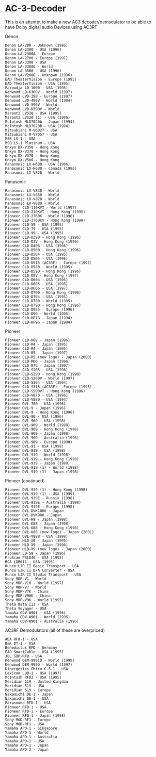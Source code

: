# AC-3-Decoder
This is an attempt to make a new AC3 decoder/demodulator to be able to have Dolby digital audio
Devices using AC3RF

Denon

    Denon LA-200 - Unknown (1996)
    Denon LA-2300 - USA (1996)
    Denon LA-2300A - Europe
    Denon LA-2700 - Europe (1997)
    Denon LA-3300 - USA
    Denon LA-3300G - World
    Denon LA-3500 - USA (1996)
    Denon LA-V200G - Unknown (1996)
    EAD TheaterVision - Europe (1995)
    EAD TheaterVision - USA (1995)
    Faroudja LD-1000 - USA (1995)
    Kenwood LD-K300V - World (1997)
    Kenwood LVD-290 - Europe (1997)
    Kenwood LVD-490V - World (1994)
    Kenwood LVD-590V - World
    Kenwood LVD-K590V - World
    Marantz LV520 - USA (1995)
    Marantz LV520 (1) - USA (1996)
    McIntosh MLD7020b - Japan (1994)
    McIntosh MLD7020b - USA (1994)
    Mitsubishi M-V6027 - USA
    Mitsubishi M-V7057 - USA
    MSB LS-1 - USA
    MSB LS-1 Platinum - USA
    Onkyo DX-V350 - Hong Kong
    Onkyo DX-V370 - Hong Kong
    Onkyo DX-V370 - Hong Kong
    Onkyo DX-V500 - Hong Kong
    Panasonic LX-H680 - USA (1996)
    Panasonic LX-H680 - Canada (1996)
    Panasonic LX-V820 - World 

	
Panasonic

    Panasonic LX-V830 - World
    Panasonic LX-V860 - World
    Panasonic LX-V870 - World
    Panasonic LX-V880 - World
    Pioneer CLD-110KVT - World (1997)
    Pioneer CLD-210KVT - Hong Kong (1995)
    Pioneer CLD-2760K - World (1996)
    Pioneer CLD-3760KV - Hong Kong (1998)
    Pioneer CLD-59 - USA (1995)
    Pioneer CLD-79 - USA (1995)
    Pioneer CLD-99 - USA (1995)
    Pioneer CLD-D390 - Hong Kong (1996)
    Pioneer CLD-D3V - Hong Kong (1996)
    Pioneer CLD-D406 - USA (1996)
    Pioneer CLD-D500 - Hong Kong (1996)
    Pioneer CLD-D504 - USA (1995)
    Pioneer CLD-D505 - USA (1996)
    Pioneer CLD-D515 (AC3RF) - Europe (1995)
    Pioneer CLD-D580 - World (1995)
    Pioneer CLD-D590 - Hong Kong (1996)
    Pioneer CLD-D5V - Hong Kong (1997)
    Pioneer CLD-D604 - USA (1995)
    Pioneer CLD-D605 - USA (1996)
    Pioneer CLD-D606 - USA (1997)
    Pioneer CLD-D700 - Hong Kong (1996)
    Pioneer CLD-D704 - USA (1995)
    Pioneer CLD-D780 - World (1995)
    Pioneer CLD-D790 - Hong Kong (1996)
    Pioneer CLD-D925 - Europe (1996)
    Pioneer CLD-D99 - World (1995)
    Pioneer CLD-HF7G - Japan (1994)
    Pioneer CLD-HF9G - Japan (1994) 

	
Pioneer

    Pioneer CLD-K8V - Japan (1996)
    Pioneer CLD-R4 - Japan (1995)
    Pioneer CLD-R4 - Japan (1995)
    Pioneer CLD-R5 - Japan (1997)
    Pioneer CLD-R5 (new logo) - Japan (2000)
    Pioneer CLD-R6G - Japan (1996)
    Pioneer CLD-R7G - Japan (1997)
    Pioneer CLD-S105 - USA (1996)
    Pioneer CLD-S290 - Hong Kong (1998)
    Pioneer CLD-S300V - World (1997)
    Pioneer CLD-S304 - USA (1994)
    Pioneer CLD-S315 (AC3RF) - Europe (1995)
    Pioneer CLD-S500VT - Hong Kong (1996)
    Pioneer CLD-V870 - USA (1996)
    Pioneer CLD-V880 - USA (1997)
    Pioneer DVL-700 - USA (1996)
    Pioneer DVL-9 - Japan (1996)
    Pioneer DVL-9 - Hong Kong (1996)
    Pioneer DVL-90 - USA (1996)
    Pioneer DVL-909 - USA (1998)
    Pioneer DVL-909 - World (1998)
    Pioneer DVL-909 - Hong Kong (1998)
    Pioneer DVL-909 - Japan (1998)
    Pioneer DVL-909 - Australia (1998)
    Pioneer DVL-909 - Europe (1998)
    Pioneer DVL-91 - USA (1998)
    Pioneer DVL-919 - USA (1998)
    Pioneer DVL-919 - World (1998)
    Pioneer DVL-919 - Hong Kong (1998)
    Pioneer DVL-919 - Japan (1998)
    Pioneer DVL-919 (1) - World (1998)
    Pioneer DVL-919 (1) - Japan (1998) 

	
Pioneer (continued) 

    Pioneer DVL-919 (1) - Hong Kong (1998)
    Pioneer DVL-919 (1) - USA (1999)
    Pioneer DVL-919E - Russia (1998)
    Pioneer DVL-919E - Australia (1998)
    Pioneer DVL-919E - Europe (1998)
    Pioneer DVL-DVK1000 - Japan
    Pioneer DVL-DVK900 - Japan
    Pioneer DVL-H9 - Japan (1998)
    Pioneer DVL-K88 - Japan (1998)
    Pioneer DVL-K88 - Hong Kong (1998)
    Pioneer DVL-K88 (new logo) - Japan (2001)
    Pioneer DVL-V888 - USA (1998)
    Pioneer HLD-X0 - Japan (1995)
    Pioneer HLD-X9 - Japan (1996)
    Pioneer HLD-X9 (new logo) - Japan (2000)
    Pioneer LD-S9 - Japan (1996)
    ProScan PSLD46 - USA (1995)
    RCA LDR611 - USA (1995)
    Runco LJR II Basic Transport - USA
    Runco LJR II D/A Converter - USA
    Runco LJR II Studio Transport - USA
    Sony MDP-V1 - World
    Sony MDP-V10 - World (1997)
    Sony MDP-V7 - World
    Sony MDP-V7K - China
    Sony MDP-V90K - China
    Sony MDP-V9K - World (1995)
    Theta Data III - USA
    Theta Voyager - USA
    Yamaha CDV-W901 - USA (1996)
    Yamaha CDV-W901 - World (1996)
    Yamaha CDV-W901 - Australia (1996) 

AC3RF Demodulators (all of these are overpriced)

    ADA RFD-1 - USA
    B&K DT-1 - USA
    Benedictus RFD - Germany
    EAD SmartCable - USA (1995)
    JBL SDP-RFD - USA
    Kenwood DEM-9991D - World (1999)
    Kenwood DEM-999D - World (1997)
    Kinergetics Chiro C-5.1 - USA
    Lexicon LDD-1 - USA (1997)
    McIntosh RFD2 - USA (1995)
    Meridian 519 - United Kingdom
    Meridian 519 - USA
    Meridian 519 - Europe
    Nakamichi DE-1 - Japan
    Nakamichi DE-1 - USA
    Parasound RFD-1 - USA
    Pioneer RFD-1 - USA
    Pioneer RFD-1 - Europe
    Pioneer RFD-1 - Japan (1998)
    Sony MOD-RF1 - Europe
    Sony MOD-RF1 - USA
    Yamaha APD-1 - Singapore
    Yamaha APD-1 - World
    Yamaha APD-1 - Australia
    Yamaha APD-1 - USA
    Yamaha APD-1 - Japan
    Yamaha APD-2 - Japan
       
